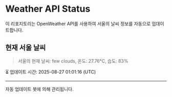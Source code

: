 
# Weather API Status

이 리포지토리는 OpenWeather API를 사용하여 서울의 날씨 정보를 자동으로 업데이트합니다.

## 현재 서울 날씨
> 서울의 현재 날씨: few clouds, 온도: 27.76°C, 습도: 83%

⏳ 업데이트 시간: 2025-08-27 01:01:16 (UTC)

---
자동 업데이트 봇에 의해 관리됩니다.
